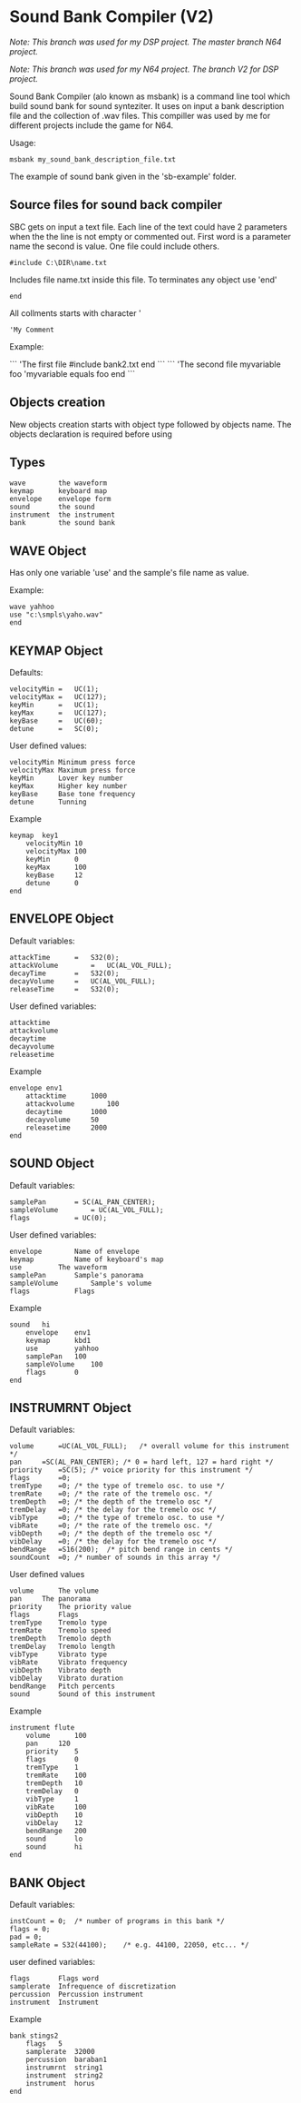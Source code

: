 # Sound Bank Compiler (V2)

_Note: This branch was used for my DSP project. The master branch N64 project._

_Note: This branch was used for my N64 project. The branch V2 for DSP project._

Sound Bank Compiler (alo known as msbank) is a command line tool which build sound bank for sound synteziter. It uses on input a bank description file and the collection of .wav files. This compiller was used by me for different projects include the game for N64.

Usage:
```
msbank my_sound_bank_description_file.txt
```

The example of sound bank given in the 'sb-example' folder.

## Source files for sound back compiler

SBC gets on input a text file. Each line of the text could have 2 parameters when the the line is not empty or commented out. First word is a parameter name the second is value.
One file could include others.
```
#include C:\DIR\name.txt
```
Includes file name.txt inside this file. To terminates any object use 'end'

```
end
```

All collments starts with character '
```
'My Comment
```

Example:

<file bank.txt>
```
'The first file
#include bank2.txt	
end	
```
	
<file bank2.txt>
```
'The second file
myvariable foo	'myvariable equals foo
end	
```

## Objects creation

New objects creation starts with object type followed by objects name. The objects declaration is required before using

## Types
```
wave		the waveform
keymap		keyboard map
envelope	envelope form
sound		the sound 
instrument	the instrument
bank		the sound bank
```
## WAVE Object

Has only one variable 'use' and the sample's file name as value.

Example:
```
wave yahhoo
use	"c:\smpls\yaho.wav"
end
```

## KEYMAP Object

Defaults:
```
velocityMin	=	UC(1);
velocityMax	=	UC(127);
keyMin		=	UC(1);
keyMax		=	UC(127);
keyBase		=	UC(60);
detune		=	SC(0);
```
User defined values:
```
velocityMin	Minimum press force
velocityMax	Maximum press force
keyMin		Lover key number
keyMax		Higher key number
keyBase		Base tone frequency
detune		Tunning
```
Example
```
keymap 	key1
	velocityMin	10
	velocityMax	100
	keyMin		0
	keyMax		100
	keyBase		12
	detune		0
end
```

## ENVELOPE Object

Default variables:
```
attackTime		=	S32(0);	
attackVolume		=	UC(AL_VOL_FULL);
decayTime		=	S32(0);
decayVolume		=	UC(AL_VOL_FULL); 
releaseTime		=	S32(0);
```
User defined variables:
```
attacktime
attackvolume
decaytime
decayvolume
releasetime
```
Example
```
envelope env1
	attacktime		1000
	attackvolume		100
	decaytime		1000
	decayvolume		50
	releasetime		2000
end
```

## SOUND Object

Default variables:
```
samplePan		= SC(AL_PAN_CENTER);
sampleVolume		= UC(AL_VOL_FULL);
flags			= UC(0);
```
User defined variables:
```
envelope		Name of envelope
keymap			Name of keyboard's map
use			The waveform
samplePan		Sample's panorama
sampleVolume		Sample's volume
flags			Flags
```
Example
```
sound 	hi
	envelope	env1
	keymap 		kbd1
	use			yahhoo
	samplePan	100
	sampleVolume	100
	flags		0
end
```

## INSTRUMRNT Object

Default variables:
```
volume		=UC(AL_VOL_FULL);   /* overall volume for this instrument */
pan		=SC(AL_PAN_CENTER); /* 0 = hard left, 127 = hard right */
priority	=SC(5);	/* voice priority for this instrument */
flags		=0;
tremType	=0;	/* the type of tremelo osc. to use */
tremRate	=0;	/* the rate of the tremelo osc. */
tremDepth	=0;	/* the depth of the tremelo osc */
tremDelay	=0;	/* the delay for the tremelo osc */
vibType		=0;	/* the type of tremelo osc. to use */
vibRate		=0;	/* the rate of the tremelo osc. */
vibDepth	=0;	/* the depth of the tremelo osc */
vibDelay	=0;	/* the delay for the tremelo osc */
bendRange	=S16(200);	/* pitch bend range in cents */
soundCount	=0;	/* number of sounds in this array */
```
User defined values
```
volume		The volume
pan		The panorama
priority	The priority value
flags		Flags
tremType	Tremolo type
tremRate	Tremolo speed
tremDepth	Tremolo depth
tremDelay	Tremolo length
vibType		Vibrato type
vibRate		Vibrato frequency
vibDepth	Vibrato depth
vibDelay	Vibrato duration
bendRange	Pitch percents
sound		Sound of this instrument
```
Example
```
instrument flute
	volume		100
	pan		120
	priority	5
	flags		0
	tremType	1
	tremRate	100
	tremDepth	10
	tremDelay	0
	vibType		1
	vibRate		100
	vibDepth	10
	vibDelay	12
	bendRange	200
	sound		lo
	sound		hi
end
```

## BANK Object

Default variables:
```
instCount = 0;	/* number of programs in this bank */
flags = 0;
pad = 0;
sampleRate = S32(44100);	/* e.g. 44100, 22050, etc... */
```
user defined variables:
```
flags		Flags word
samplerate	Infrequence of discretization
percussion	Percussion instrument
instrument	Instrument
```
Example
```
bank stings2
	flags	5
	samplerate	32000
	percussion	baraban1
	instrumrnt	string1
	instrument	string2
	instrument	horus
end
```
